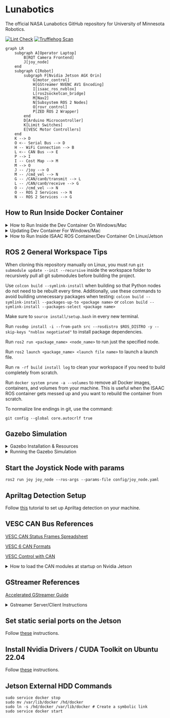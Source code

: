 # Lunabotics

The official NASA Lunabotics GitHub repository for University of Minnesota Robotics.

[![Lint Check](https://github.com/GOFIRST-Robotics/Lunabotics/actions/workflows/linter_check.yml/badge.svg)](https://github.com/GOFIRST-Robotics/Lunabotics/actions/workflows/linter_check.yml) [![Trufflehog Scan](https://github.com/GOFIRST-Robotics/Lunabotics/actions/workflows/trufflehog_scan.yml/badge.svg)](https://github.com/GOFIRST-Robotics/Lunabotics/actions/workflows/trufflehog_scan.yml)

```mermaid
graph LR
    subgraph A[Operator Laptop]
        B[RQT Camera Frontend]
        J[joy_node]
    end
    subgraph C[Robot]
        subgraph F[Nvidia Jetson AGX Orin]
            G[motor_control]
            H[GStreamer NVENC AV1 Encoding]
            I[isaac_ros_nvblox]
            L[ros2socketcan_bridge]
            M[Nav2]
            N[Subsystem ROS 2 Nodes]
            O[rovr_control]
            P[ZED ROS 2 Wrapper]
        end
        D[Arduino Microcontroller]
        K[Limit Switches]
        E[VESC Motor Controllers]
    end
    K --> D
    O <-- Serial Bus --> D
    H -- WiFi Connection --> B
    L <-- CAN Bus --> E
    P --> I
    I -- Cost Map --> M
    M --> O
    J -- /joy --> O
    M -- /cmd_vel --> N
    G -- /CAN/can0/transmit --> L
    L -- /CAN/can0/receive --> G
    O -- /cmd_vel --> N
    O -- ROS 2 Services --> N
    N -- ROS 2 Services --> G
```

## How to Run Inside Docker Container

<details>
<summary>How to Run Inside the Dev Container On Windows/Mac</summary>
<br>
Open vscode and install the "Dev Containers" extension. Then, with vscode open, press ctrl+shift+p to open the vscode command palette and type "Clone Repository in Container Volume". Select the "Dev Containers: Clone Repository in Container Volume" option, then select "Clone a repository from GitHub in a Container Volume". Search for and select our Lunabotics repository (the repository named "Lunabotics"). If you are cloning the repository directly into the container volume, you do NOT need to clone the repo locally, it will be automatically cloned into the repo.
<br><br>

After opening the container, you can run the following command in the Command Palette (Ctrl + Shift + P) to build the project:
```
Tasks: Run Build Task
```

Or, if your machine does not have an Nvidia GPU or you haven't set it up with [container-toolkit](https://docs.nvidia.com/datacenter/cloud-native/container-toolkit/latest/install-guide.html), run the following commands instead in the Command Palette (Ctrl + Shift + P):
```
Tasks: Configure Default Build Task
Build No GPU Tasks
```

Optionally, traditional "colcon build" commands can be run in the vscode terminal instead of using the Command Palette commands above.
</details>
<details>
<summary>Updating Dev Container For Windows/Mac</summary>
<br>
If you ever need to rebuild the remote container image, first update the x86_64 and aarch64 images:

```
cd ~/Lunabotics/src/isaac_ros/isaac_ros_common/docker
docker build --build-arg="BASE_IMAGE=osrf/ros:humble-desktop" -f Dockerfile.user -t umnrobotics/devcontainer:x86_64.user .
cd ~/Lunabotics/docker
docker build --build-arg="BASE_IMAGE=umnrobotics/devcontainer:x86_64.user" -f Dockerfile.umn -t umnrobotics/devcontainer:x86_64.user.umn .
docker push umnrobotics/devcontainer:x86_64.user.umn

cd ~/Lunabotics/src/isaac_ros/isaac_ros_common/docker
docker build --build-arg="BASE_IMAGE=osrf/ros:humble-desktop" -f Dockerfile.user -t umnrobotics/devcontainer:arm64.user --platform "arm64" .
cd ~/Lunabotics/docker
docker build --build-arg="BASE_IMAGE=umnrobotics/devcontainer:arm64.user" -f Dockerfile.umn -t umnrobotics/devcontainer:arm64.user.umn --platform "arm64" .
docker push umnrobotics/devcontainer:arm64.user.umn
```

Then, run the following command with the devcontainer cli installed:
```
cd ~/Lunabotics
docker pull umnrobotics/devcontainer:x86_64.user.umn
docker pull umnrobotics/devcontainer:arm64.user.umn --platform "arm64"

docker manifest rm umnrobotics/devcontainer:latest
docker manifest create umnrobotics/devcontainer:latest --amend umnrobotics/devcontainer:arm64.user.umn --amend umnrobotics/devcontainer:x86_64.user.umn
docker manifest push umnrobotics/devcontainer:latest

docker buildx create --use
devcontainer build --push true --workspace-folder . --platform="linux/amd64,linux/arm64" --image-name "umnrobotics/ros:ros_devcontainer"
```
</details>

<details>
<summary>How to Run Inside ISAAC ROS Container/Dev Container On Linux/Jetson</summary>
<br>
First, you will need to log in to Nvidia NGC and get an API Key here: https://org.ngc.nvidia.com/setup
<br>
<br>
Then install Nvidia ngc CLI and make sure it is present in path: https://org.ngc.nvidia.com/setup/installers/cli
<br>
<br>
Follow the instructions on the website to install and configure ngc
<br>
    
Test the ngc installation by running
```ngc``` in a new terminal. If it doesn't work, you may need to add
```chmod u+x ngc-cli/ngc``` to your ```~/.bashrc``` file.
<br>
Then log in to nvcr with the following command:

```
docker login nvcr.io

Username: $oauthtoken
Password: <Your Key>
```



<details>
<summary>Regular Container</summary>
<br>

Run this command to build and enter the isaac ros container
```
./scripts/enter_isaac_ros_container.sh
```

<details>
<summary>If the script doesn't work, you can run it manually</summary>
To make it so zed modules won't rerun every time you start the container, do this:

```
echo "-v /usr/local/zed/resources:/usr/local/zed/resources -v /ssd:/ssd" > ~/Lunabotics/src/isaac_ros/isaac_ros_common/scripts/.isaac_ros_dev-dockerargs
```
Then run this command:

```
cd ~/Lunabotics/src/isaac_ros/isaac_ros_common/docker
../scripts/run_dev.sh ~/Lunabotics
```
</details>

</details>
<details>
<summary>Dev Container</summary>
<br>
Run this command to build the container:

```
../scripts/build_devcontainer_image.sh
```

Then use Command Palette (Ctrl + Shift + P) to open devcontainer
```
>Dev Containers: Reopen in Container
```

</details>
It is also worth noting that the docker buildkit doesn't respect Nvidia runtime for building which is needed for zed, so if you set up a new jetson you will need to do one of the following (https://github.com/NVIDIA-ISAAC-ROS/isaac_ros_common/issues/98#issuecomment-1777711989)
</details>

## ROS 2 General Workspace Tips

When cloning this repository manually on Linux, you must run `git submodule update --init --recursive` inside the workspace folder to recursively pull all git submodules before building the project.

Use `colcon build --symlink-install` when building so that Python nodes do not need to be rebuilt every time.
Additionally, use these commands to avoid building unnecessary packages when testing:
`colcon build --symlink-install --packages-up-to <package name>`
or `colcon build --symlink-install --packages-select <package name>`

Make sure to `source install/setup.bash` in every new terminal.

Run `rosdep install -i --from-path src --rosdistro $ROS_DISTRO -y --skip-keys "nvblox negotiated"` to install package dependencies.

Run `ros2 run <package_name> <node_name>` to run just the specified node.

Run `ros2 launch <package_name> <launch file name>` to launch a launch file.

Run `rm -rf build install log` to clean your workspace if you need to build completely from scratch.

Run `docker system prune -a --volumes` to remove all Docker images, containers, and volumes from your machine. This is useful when the ISAAC ROS container gets messed up and you want to rebuild the container from scratch.

To normalize line endings in git, use the command:
```
git config --global core.autocrlf true
```

## Gazebo Simulation

<details>
<summary>Gazebo Installation & Resources</summary>
<br>
  
Install Gazebo Fortress by running: `sudo apt-get install ros-humble-ros-gz`

More info [here](https://gazebosim.org/docs/garden/ros_installation). Remember that we are using ROS 2 Humble.

Instructions for building the ROS bridge (ros_gz) can be found [here](https://github.com/gazebosim/ros_gz/tree/humble#from-source).

Information about ROS types -> gazebo types can be found [here](https://github.com/gazebosim/ros_gz/blob/ros2/ros_gz_bridge/README.md)
</details>

<details>
<summary>Running the Gazebo Simulation</summary>
<br>
  
To run the Gazebo simulation:
```
colcon build --symlink-install --packages-up-to ros_gz_launch
source install/setup.bash
ros2 launch ros_gz_launch UCF_field.launch.py
```

Then to control the robot, you will need to run:
```
ros2 run teleop_twist_keyboard teleop_twist_keyboard
```
in another terminal to control the robot with your keyboard.

Alternatively, you can run these nodes:
```
ros2 run joy joy_node
ros2 run rovr_control main_control_node
```
to control the robot using a gamepad and our button bindings assigned in the main_control_node.
</details>

## Start the Joystick Node with params

```
ros2 run joy joy_node --ros-args --params-file config/joy_node.yaml
```

## Apriltag Detection Setup

Follow [this](https://github.com/NVIDIA-ISAAC-ROS/isaac_ros_apriltag/blob/main/docs/tutorial-usb-cam.md) tutorial to set up Apriltag detection on your machine.

## VESC CAN Bus References

[VESC CAN Status Frames Spreadsheet](https://github.com/codermonkey42/VESC_CAN)

[VESC 6 CAN Formats](https://vesc-project.com/sites/default/files/imce/u15301/VESC6_CAN_CommandsTelemetry.pdf)

[VESC Control with CAN](https://dongilc.gitbook.io/openrobot-inc/tutorials/control-with-can)

<details>
<summary>How to load the CAN modules at startup on Nvidia Jetson</summary>
<br>
1: Put the following in a .conf file in /modules-load.d/

```
#Setting up the CAN bus 
can
can_raw
mttcan
#eof
```

2: Find the file /etc/modprobe.d/denylist-mttcan.conf and either delete it or comment out the one line in it (The filename might be .../blacklist-mttcan.conf)

3: Make a script called "can_startup.sh" in the root directory for the system, with the following contents:
```
#! /usr/bin/sh

sudo ip link set can0 up type can bitrate 500000
sudo ip link set can1 up type can bitrate 500000
```

4: Run the command "sudo crontab -e" and put this line in the file that appears:

```
@reboot sleep 5 && echo 'robot' | sudo -S sh /
can_startup.sh 2>&1 | logger -t mycmd
```

And that should work. If it doesn't and you need to read the output of the crontab, use this command:

```
sudo grep 'mycmd' /var/log/syslog
```
</details>

## GStreamer References

[Accelerated GStreamer Guide](https://docs.nvidia.com/jetson/archives/r35.2.1/DeveloperGuide/text/SD/Multimedia/AcceleratedGstreamer.html)

<details>
<summary>Gstreamer Server/Client Instructions</summary>
<br>
To start gstreamer client make sure to add the deepstream layer to the docker layers 

To start the gstreamer client run the following commands:

```bash
colcon build --symlink-install --packages-up-to gstreamer
source install/setup.bash
rqt --force-discover
```

To start the gstreamer server run the following commands:

```bash
colcon build --symlink-install --packages-up-to gstreamer
source install/setup.bash
ros2 run gstreamer server_node
```
</details>

## Set static serial ports on the Jetson

Follow [these](https://msadowski.github.io/linux-static-port/) instructions.

## Install Nvidia Drivers / CUDA Toolkit on Ubuntu 22.04
Follow [these](https://developer.nvidia.com/cuda-12-6-0-download-archive?target_os=Linux&target_arch=x86_64&Distribution=Ubuntu&target_version=22.04&target_type=deb_local) instructions.

## Jetson External HDD Commands

```
sudo service docker stop
sudo mv /var/lib/docker /hd/docker
sudo ln -s /hd/docker /var/lib/docker # Create a symbolic link
sudo service docker start
```
